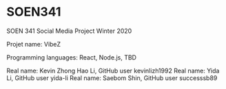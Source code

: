 # SOEN341

SOEN 341 Social Media Project Winter 2020




Projet name: VibeZ

Programming languages: React, Node.js, TBD

Real name: Kevin Zhong Hao Li, GitHub user kevinlizh1992
Real name: Yida Li, GitHub user yida-li
Real name: Saebom Shin, GitHub user successsb89

  

